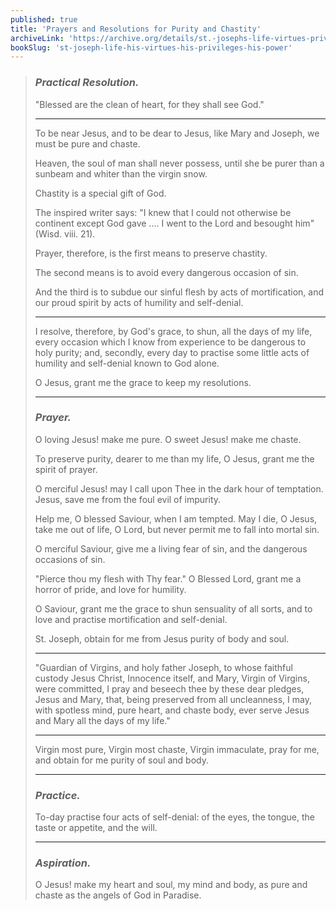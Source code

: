 ```yaml
---
published: true
title: 'Prayers and Resolutions for Purity and Chastity'
archiveLink: 'https://archive.org/details/st.-josephs-life-virtues-privileges-power/page/326?view=theater'
bookSlug: 'st-joseph-life-his-virtues-his-privileges-his-power'
---
```


> ### *Practical Resolution.*
>
> "Blessed are the clean of heart, for they shall see God."
>
> ---
>
> To be near Jesus, and to be dear to Jesus, like Mary and Joseph, we must be pure and chaste.
>
> Heaven, the soul of man shall never possess, until she be purer than a sunbeam and whiter than the virgin snow.
>
> Chastity is a special gift of God.
>
> The inspired writer says: "I knew that I could not otherwise be continent except God gave .... I went to the Lord and besought him" (Wisd. viii. 21).
>
> Prayer, therefore, is the first means to preserve chastity.
>
> The second means is to avoid every dangerous occasion of sin.
>
> And the third is to subdue our sinful flesh by acts of mortification, and our proud spirit by acts of humility and self-denial.
>
> ---
>
> I resolve, therefore, by God's grace, to shun, all the days of my life, every occasion which I know from experience to be dangerous to holy purity; and, secondly, every day to practise some little acts of humility and self-denial known to God alone.
>
> O Jesus, grant me the grace to keep my resolutions.
>
> ---
>
> ### *Prayer.*
>
> O loving Jesus! make me pure. O sweet Jesus! make me chaste.
>
> To preserve purity, dearer to me than my life, O Jesus, grant me the spirit of prayer.
>
> O merciful Jesus! may I call upon Thee in the dark hour of temptation. Jesus, save me from the foul evil of impurity.
>
> Help me, O blessed Saviour, when I am tempted. May I die, O Jesus, take me out of life, O Lord, but never permit me to fall into mortal sin.
>
> O merciful Saviour, give me a living fear of sin, and the dangerous occasions of sin.
>
> "Pierce thou my flesh with Thy fear." O Blessed Lord, grant me a horror of pride, and love for humility.
>
> O Saviour, grant me the grace to shun sensuality of all sorts, and to love and practise mortification and self-denial.
>
> St. Joseph, obtain for me from Jesus purity of body and soul.
>
> ---
>
> "Guardian of Virgins, and holy father Joseph, to whose faithful custody Jesus Christ, Innocence itself, and Mary, Virgin of Virgins, were committed, I pray and beseech thee by these dear pledges, Jesus and Mary, that, being preserved from all uncleanness, I may, with spotless mind, pure heart, and chaste body, ever serve Jesus and Mary all the days of my life."
>
> ---
>
> Virgin most pure, Virgin most chaste, Virgin immaculate, pray for me, and obtain for me purity of soul and body.
>
> ---
>
> ### *Practice.*
>
> To-day practise four acts of self-denial: of the eyes, the tongue, the taste or appetite, and the will.
>
> ---
>
> ### *Aspiration.*
>
> O Jesus! make my heart and soul, my mind and body, as pure and chaste as the angels of God in Paradise.
